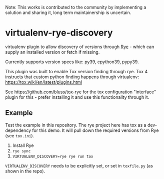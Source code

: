 Note: This works is contributed to the community by implementing a solution
and sharing it, long term maintainership is uncertain.

# virtualenv-rye-discovery

virtualenv plugin to allow discovery of versions through [Rye][rye] - which can
supply an installed version or fetch if missing.

Currently supports version specs like: py39, cpython39, pypy39.

[rye]: https://rye-up.com

This plugin was built to enable Tox version finding through rye.
Tox 4 instructs that custom python finding happens through virtualenv:
https://tox.wiki/en/latest/plugins.html

See https://github.com/bluss/tox-rye for the tox configuration "interface"
plugin for this - prefer installing it and use this functionality through it.

## Example

Test the example in this repository. The rye project here has tox as a
dev-dependency for this demo. It will pull down the required versions
from Rye (see `tox.ini`).

1. Install Rye
2. `rye sync`
3. `VIRTUALENV_DISCOVERY=rye rye run tox`

`VIRTUALENV_DISCOVERY` needs to be explicitly set, or set in `toxfile.py`
(as shown in the repo).
